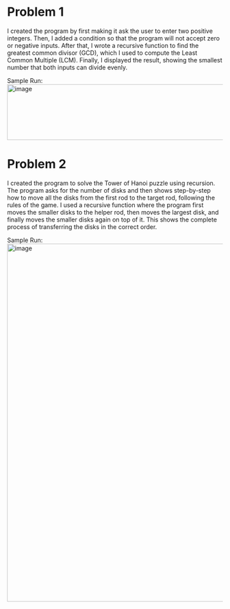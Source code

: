 # Problem 1
I created the program by first making it ask the user to enter two positive integers. Then, I added a condition so that the program will not accept zero or negative inputs. 
After that, I wrote a recursive function to find the greatest common divisor (GCD), which I used to compute the Least Common Multiple (LCM). Finally, I displayed the result, showing 
the smallest number that both inputs can divide evenly.

Sample Run:
<img width="943" height="130" alt="image" src="https://github.com/user-attachments/assets/2b3b96d7-1f05-4abc-a794-3ae5a49a0c72" />

# Problem 2
I created the program to solve the Tower of Hanoi puzzle using recursion. The program asks for the number of disks and then shows step-by-step how to move all the disks from the first rod to the target rod, 
following the rules of the game. I used a recursive function where the program first moves the smaller disks to the helper rod, then moves the largest disk, and finally moves the smaller disks again on top of it.
This shows the complete process of transferring the disks in the correct order.


Sample Run: 
<img width="937" height="835" alt="image" src="https://github.com/user-attachments/assets/5b5ba6ab-bbbb-4657-9631-3417ec04c1b9" />


